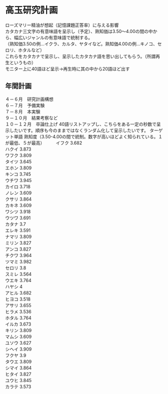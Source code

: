 # 高玉研究計画
ローズマリー精油が想起（記憶課題正答率）に与える影響  
カタカナ三文字の有意味語を呈示し（予定）、熟知価は3.50～4.00の間の中から、幅広いジャンルの有意味語で統制する。  
（熟知価3.50の例…イクラ、カルタ、ヤタイなど。熟知価4.00の例…キノコ、セロリ、ホタルなど）  
これらをカタカナで呈示し、呈示したカタカナ語を思い出してもらう。（所謂再生というもの）  
モニター上に40語ほど呈示→再生時に其の中から20語ほど出す  
## 年間計画
４－６月　研究計画構想    
６－７月　予備実験  
７－８月　本実験  
９－１０月　結果考察など   
１０－１２月　卒論仕上げ
40語リストアップし、こちらをある一定の秒数で呈示したいです。順序も今のままではなくランダム化して呈示したいです。
ターゲット単語	熟知度（3.50-4.00の間で統制。数字が高いほどよく知られている。１が最低、５が最高）  　　
イフク	3.682  
ハクイ	3.873  
ワフク	3.809  
タイツ	3.645  
エホン	3.809  
キンコ	3.745  
ウチワ	3.945  
カイロ	3.718  
ノレン	3.609  
クサリ	3.864  
カキネ	3.609  
ワシツ	3.918  
ウツワ	3.691  
カタナ	3.7  
エレキ	3.591  
ナマリ	3.809  
ミリン	3.827  
アンコ	3.827  
チクワ	3.964  
ツマミ	3.982  
セロリ	3.8  
スミレ	3.564  
ウエキ	3.764  
ハヤシ	4  
アヒル	3.682  
ヒヨコ	3.518  
アサリ	3.655  
ヒラメ	3.536  
ホタル	3.764  
イルカ	3.673  
キリン	3.809  
マムシ	3.609  
ユソウ	3.627  
シヘイ	3.909  
フクヤ	3.9  
タウエ	3.809  
シマイ	3.864  
ヒタイ	3.827  
ユウヒ	3.845  
カラテ	3.573  
